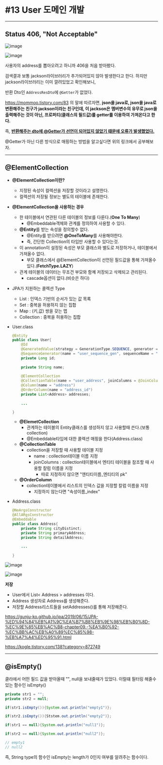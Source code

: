 # #13 User 도메인 개발

----------------------------

## Status 406, "Not Acceptable"

![image](https://user-images.githubusercontent.com/57162257/127344057-e9ae4424-807a-429c-b513-7fcbc0bcb50f.png)

![image](https://user-images.githubusercontent.com/57162257/127344315-0f27dbc6-d0b0-4b81-80af-b3f1a758344d.png)

사용자의 address를 뽑아오려고 하니까 406을 처음 받아봤다. 

검색결과 보통 jackson라이브러리가 추가되어있지 않아 발생한다고 한다. 하지만 jackson라이브러리는 이미 깔려있었고 확인해보니, 

반환 Dto인 `AddressResDto`에 `@Getter`가 없었다.

https://mommoo.tistory.com/83 의 말에 따르자면, **json을 java로, json을 java로 변환해주는 친구가 jackson이라는 친구인데, 이 jackson은 멤버변수의 유무로 json을 출력해주는 것이 아닌, 프로퍼티(클래스의 필드값)를 getter를 이용하여 가져온다고 한다.**

즉, <u>**반환해주는 dto에 @Getter가 선언이 되어있지 않았기 떄문에 오류가 발생했었다.**</u>

@Getter가 아닌 다른 방식으로 매핑하는 방법을 알고싶다면 위의 링크에서 공부해보자.



-------------------------------------



## @ElementCollection

- **@ElementCollection이란?**
  - 지정된 속성이 컬렉션을 저장할 것이라고 설명한다.
  - 컬렉션의 저장될 정보는 별도의 테이블에 존재한다.
- **@ElementCollection을 사용하는 경우**
  - 한 테이블에서 연관된 다른 테이블의 정보를 다룬다.(**One To Many**)
    - @Embeddable객체와 관계를 정의하여 사용할 수 있다.
  - **@Entity**를 받는 속성을 정의할수 없다.
    - @Entity를 받으려면 **@OneToMany**를 사용해야한다.
    - 즉, 간단한 Collection의 타입만 사용할 수 있다는것.
  - 이 annotation이 설정된 속성은 부모 클래스와 별도로 저장하거나, 테이블에서 가져올수 없다.
    - 부모 클래스에서 @ElementCollection이 선언된 필드값을 통해 가져올수있다.(**FetchType.LAZY**)
  - 관계 테이블의 데이터는 무조건 부모와 함꼐 저장되고 삭제되고 관리된다.
    - cascade옵션이 없다.(비슷은 하다)
- JPA가 지원하는 콜렉션 Type
  - List : 인덱스 기반의 순서가 있는 값 목록
  - Set : 중복을 허용하지 않는 집합
  - Map : (키,값) 쌍을 갖는 맵
  - Collection : 중복을 허용하는 집합



- User.class

  ```java
  @Entity
  public class User{
      @Id
      @GeneratedValue(strategy = GenerationType.SEQUENCE, generator = "user_sequence_gen")
      @SequenceGenerator(name = "user_sequence_gen", sequenceName = "user_sequence")
      private Long id;
      
      private String name;
      
      @ElementCollection
      @CollectionTable(name = "user_address", joinColumns = @JoinColumn(name = "user_id"))
      @Column(name = "address")
      @OrderColumn(name = "address_id")
      private List<Address> addresses;
      
      ...
          
  }
  ```

  - **@ElemetCollection**
    - 관계하는 테이블의 Entity클래스를 생성하지 않고 사용할때 쓴다.(보통 collection)
    - @Embeddable타입에 대한 콜렉션 매핑을 한다(Address.class)
  - **@CollectionTable**
    - collection을 저장할 때 사용할 테이블 지정
      - name : collection테이블 이름 지정
      - joinColumns : collection테이블에서 엔티티 테이블을 참조할 때 사용할 칼럼 이름을 지정
        - 따로 지정하지 않으면 "엔티티이름_엔티티의 pk"
  - **@OrderColumn**
    - collection테이블에서 리스트의 인덱스 값을 지정할 칼럼 이름을 지정
      - 지정하지 않는다면 "속성이름_index"

- Address.class

  ```java
  @NoArgsConstructor
  @AllARgsConstructor
  @Embeddable
  public class Address{
      private String cityDistinct;
      private String primaryAddress;
      private String detailAddress;
      
      ...
          
  }
  ```





![image](https://user-images.githubusercontent.com/57162257/127537250-22b7ec7b-69fa-4ad0-962d-3a0fd6c5905f.png)

![image](https://user-images.githubusercontent.com/57162257/127537433-5fbd9ccb-8b04-4275-a6ce-26f37459226f.png)



**저장**

- User에서 List< Address > addresses 이다.
- Address 생성자로 Address를 생성해준다.
- 저장할 Address리스트들을 setAddresses()를 통해 저장해준다.



https://gunju-ko.github.io/jpa/2019/06/15/JPA-%ED%94%84%EB%A1%9C%EA%B7%B8%EB%9E%98%EB%B0%8D-%EC%9E%85%EB%AC%B8-chapter09.-%EA%B0%92-%EC%BB%AC%EB%A0%89%EC%85%98-%EB%A7%A4%ED%95%91.html

https://kogle.tistory.com/138?category=872749



--------------------------------------------------

## @isEmpty()

클라에서 어떤 필드 값을 받아올때 "", null을 보내줄때가 있었다. 이럴떄 필터링 해줄수 있는 함수인 isEmpty()

```java
private str1 = "";
private str2 = null;

if(str1.isEmpty()){System.out.println("empty1")};

if(str2.isEmpty()){Ststem.out.println("empty2")};

if(str1 == null){System.out.println("null1")};

if(str2 == null){System.out.println("null2")};

// empty1
// null2
```

즉, String type의 함수인 isEmpty는 length가 0인지 여부를 알려주는 함수이다. 
